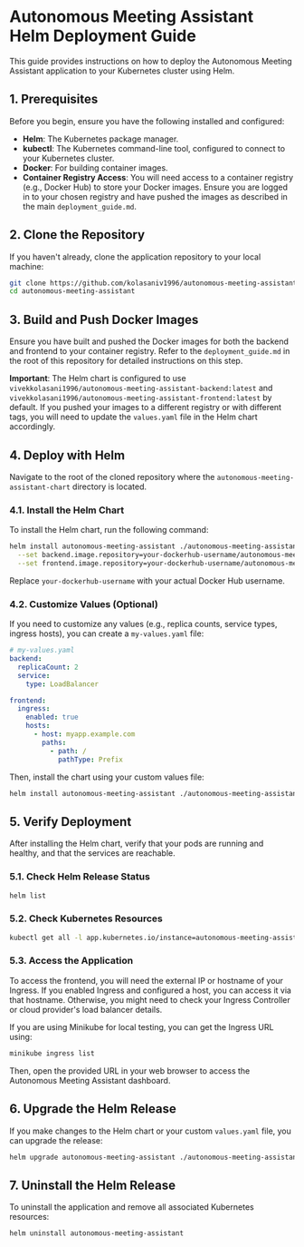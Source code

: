 # Autonomous Meeting Assistant Helm Deployment Guide

This guide provides instructions on how to deploy the Autonomous Meeting Assistant application to your Kubernetes cluster using Helm.

## 1. Prerequisites

Before you begin, ensure you have the following installed and configured:

*   **Helm**: The Kubernetes package manager.
*   **kubectl**: The Kubernetes command-line tool, configured to connect to your Kubernetes cluster.
*   **Docker**: For building container images.
*   **Container Registry Access**: You will need access to a container registry (e.g., Docker Hub) to store your Docker images. Ensure you are logged in to your chosen registry and have pushed the images as described in the main `deployment_guide.md`.

## 2. Clone the Repository

If you haven't already, clone the application repository to your local machine:

```bash
git clone https://github.com/kolasaniv1996/autonomous-meeting-assistant.git
cd autonomous-meeting-assistant
```

## 3. Build and Push Docker Images

Ensure you have built and pushed the Docker images for both the backend and frontend to your container registry. Refer to the `deployment_guide.md` in the root of this repository for detailed instructions on this step.

**Important**: The Helm chart is configured to use `vivekkolasani1996/autonomous-meeting-assistant-backend:latest` and `vivekkolasani1996/autonomous-meeting-assistant-frontend:latest` by default. If you pushed your images to a different registry or with different tags, you will need to update the `values.yaml` file in the Helm chart accordingly.

## 4. Deploy with Helm

Navigate to the root of the cloned repository where the `autonomous-meeting-assistant-chart` directory is located.

### 4.1. Install the Helm Chart

To install the Helm chart, run the following command:

```bash
helm install autonomous-meeting-assistant ./autonomous-meeting-assistant-chart \
  --set backend.image.repository=your-dockerhub-username/autonomous-meeting-assistant-backend \
  --set frontend.image.repository=your-dockerhub-username/autonomous-meeting-assistant-frontend
```

Replace `your-dockerhub-username` with your actual Docker Hub username.

### 4.2. Customize Values (Optional)

If you need to customize any values (e.g., replica counts, service types, ingress hosts), you can create a `my-values.yaml` file:

```yaml
# my-values.yaml
backend:
  replicaCount: 2
  service:
    type: LoadBalancer

frontend:
  ingress:
    enabled: true
    hosts:
      - host: myapp.example.com
        paths:
          - path: /
            pathType: Prefix
```

Then, install the chart using your custom values file:

```bash
helm install autonomous-meeting-assistant ./autonomous-meeting-assistant-chart -f my-values.yaml
```

## 5. Verify Deployment

After installing the Helm chart, verify that your pods are running and healthy, and that the services are reachable.

### 5.1. Check Helm Release Status

```bash
helm list
```

### 5.2. Check Kubernetes Resources

```bash
kubectl get all -l app.kubernetes.io/instance=autonomous-meeting-assistant
```

### 5.3. Access the Application

To access the frontend, you will need the external IP or hostname of your Ingress. If you enabled Ingress and configured a host, you can access it via that hostname. Otherwise, you might need to check your Ingress Controller or cloud provider's load balancer details.

If you are using Minikube for local testing, you can get the Ingress URL using:

```bash
minikube ingress list
```

Then, open the provided URL in your web browser to access the Autonomous Meeting Assistant dashboard.

## 6. Upgrade the Helm Release

If you make changes to the Helm chart or your custom `values.yaml` file, you can upgrade the release:

```bash
helm upgrade autonomous-meeting-assistant ./autonomous-meeting-assistant-chart -f my-values.yaml
```

## 7. Uninstall the Helm Release

To uninstall the application and remove all associated Kubernetes resources:

```bash
helm uninstall autonomous-meeting-assistant
```


